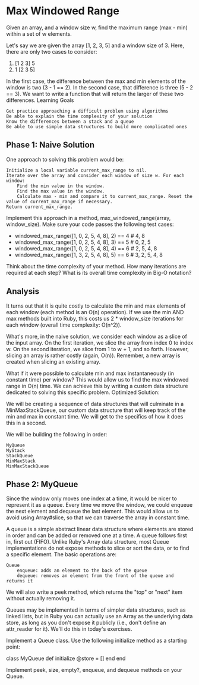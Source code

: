 
# Max Windowed Range

Given an array, and a window size w, find the maximum range (max - min) within a set of w elements.

Let's say we are given the array [1, 2, 3, 5] and a window size of 3. Here,
there are only two cases to consider:

1. [1 2 3] 5
2. 1 [2 3 5]

In the first case, the difference between the max and min elements of
the window is two (3 - 1 == 2). In the second case, that difference is
three (5 - 2 == 3). We want to write a function that will return the larger
of these two differences.
Learning Goals

    Get practice approaching a difficult problem using algorithms
    Be able to explain the time complexity of your solution
    Know the differences between a stack and a queue
    Be able to use simple data structures to build more complicated ones

## Phase 1: Naive Solution

One approach to solving this problem would be:

    Initialize a local variable current_max_range to nil.
    Iterate over the array and consider each window of size w. For each window:
        Find the min value in the window.
        Find the max value in the window.
        Calculate max - min and compare it to current_max_range. Reset the value of current_max_range if necessary.
    Return current_max_range.

Implement this approach in a method, max_windowed_range(array, window_size). Make sure your code passes the following test cases:

- windowed_max_range([1, 0, 2, 5, 4, 8], 2) == 4 # 4, 8
- windowed_max_range([1, 0, 2, 5, 4, 8], 3) == 5 # 0, 2, 5
- windowed_max_range([1, 0, 2, 5, 4, 8], 4) == 6 # 2, 5, 4, 8
- windowed_max_range([1, 3, 2, 5, 4, 8], 5) == 6 # 3, 2, 5, 4, 8

Think about the time complexity of your method. How many iterations are required at each step? What is its overall time complexity in Big-O notation?

## Analysis

It turns out that it is quite costly to calculate the min and max elements of each window (each method is an O(n) operation). If we use the min AND max methods built into Ruby, this costs us 2 * window_size iterations for each window (overall time complexity: O(n^2)).

What's more, in the naive solution, we consider each window as a slice of the input array. On the first iteration, we slice the array from index 0 to index w. On the second iteration, we slice from 1 to w + 1, and so forth. However, slicing an array is rather costly (again, O(n)). Remember, a new array is created when slicing an existing array.

What if it were possible to calculate min and max instantaneously (in constant time) per window? This would allow us to find the max windowed range in O(n) time. We can achieve this by writing a custom data structure dedicated to solving this specific problem.
Optimized Solution:

We will be creating a sequence of data structures that will culminate in a MinMaxStackQueue, our custom data structure that will keep track of the min and max in constant time. We will get to the specifics of how it does this in a second.

We will be building the following in order:

    MyQueue
    MyStack
    StackQueue
    MinMaxStack
    MinMaxStackQueue

## Phase 2: MyQueue

Since the window only moves one index at a time, it would be nicer to represent it as a queue. Every time we move the window, we could enqueue the next element and dequeue the last element. This would allow us to avoid using Array#slice, so that we can traverse the array in constant time.

A queue is a simple abstract linear data structure where elements are stored in order and can be added or removed one at a time. A queue follows first in, first out (FIFO). Unlike Ruby's Array data structure, most Queue implementations do not expose methods to slice or sort the data, or to find a specific element. The basic operations are:

    Queue
        enqueue: adds an element to the back of the queue
        dequeue: removes an element from the front of the queue and returns it

We will also write a peek method, which returns the "top" or "next" item without actually removing it.

Queues may be implemented in terms of simpler data structures, such as linked lists, but in Ruby you can actually use an Array as the underlying data store, as long as you don't expose it publicly (i.e., don't define an attr_reader for it). We'll do this in today's exercises.

Implement a Queue class. Use the following initialize method as a starting point:

class MyQueue
  def initialize
    @store = []
  end
end

Implement peek, size, empty?, enqueue, and dequeue methods on your Queue.

